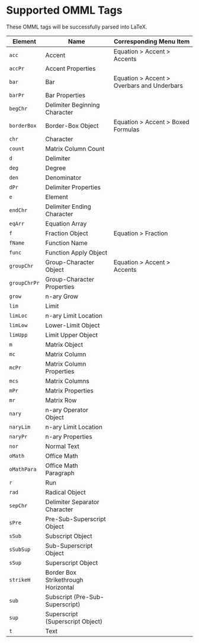 # Supported OMML Tags
These OMML tags will be successfully parsed into LaTeX.


| Element      | Name                                | Corresponding Menu Item                    |
|--------------|-------------------------------------|--------------------------------------------|
| `acc`        | Accent                              | Equation > Accent > Accents                |
| `accPr`      | Accent Properties                   |                                            |
| `bar`        | Bar                                 | Equation > Accent > Overbars and Underbars |
| `barPr`      | Bar Properties                      |                                            |
| `begChr`     | Delimiter Beginning Character       |                                            |
| `borderBox`  | Border-Box Object                   | Equation > Accent > Boxed Formulas         |
| `chr`        | Character                           |                                            |
| `count`      | Matrix Column Count                 |                                            |
| `d`          | Delimiter                           |                                            |
| `deg`        | Degree                              |                                            |
| `den`        | Denominator                         |                                            |
| `dPr`        | Delimiter Properties                |                                            |
| `e`          | Element                             |                                            |
| `endChr`     | Delimiter Ending Character          |                                            |
| `eqArr`      | Equation Array                      |                                            |
| `f`          | Fraction Object                     | Equation > Fraction                        |
| `fName`      | Function Name                       |                                            |
| `func`       | Function Apply Object               |                                            |
| `groupChr`   | Group-Character Object              | Equation > Accent > Accents                |
| `groupChrPr` | Group-Character Properties          |                                            |
| `grow`       | n-ary Grow                          |                                            |
| `lim`        | Limit                               |                                            |
| `limLoc`     | n-ary Limit Location                |                                            |
| `limLow`     | Lower-Limit Object                  |                                            |
| `limUpp`     | Limit Upper Object                  |                                            |
| `m`          | Matrix Object                       |                                            |
| `mc`         | Matrix Column                       |                                            |
| `mcPr`       | Matrix Column Properties            |                                            |
| `mcs`        | Matrix Columns                      |                                            |
| `mPr`        | Matrix Properties                   |                                            |
| `mr`         | Matrix Row                          |                                            |
| `nary`       | n-ary Operator Object               |                                            |
| `naryLim`    | n-ary Limit Location                |                                            |
| `naryPr`     | n-ary Properties                    |                                            |
| `nor`        | Normal Text                         |                                            |
| `oMath`      | Office Math                         |                                            |
| `oMathPara`  | Office Math Paragraph               |                                            |
| `r`          | Run                                 |                                            |
| `rad`        | Radical Object                      |                                            |
| `sepChr`     | Delimiter Separator Character       |                                            |
| `sPre`       | Pre-Sub-Superscript Object          |                                            |
| `sSub`       | Subscript Object                    |                                            |
| `sSubSup`    | Sub-Superscript Object              |                                            |
| `sSup`       | Superscript Object                  |                                            |
| `strikeH`    | Border Box Strikethrough Horizontal |                                            |
| `sub`        | Subscript (Pre-Sub-Superscript)     |                                            |
| `sup`        | Superscript (Superscript Object)    |                                            |
| `t`          | Text                                |                                            |
